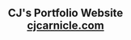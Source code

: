 <h2 align="center">
  CJ's Portfolio Website<br/>
  <a href="https://cjcarnicle.com/" target="_blank">cjcarnicle.com</a>
</h2>
